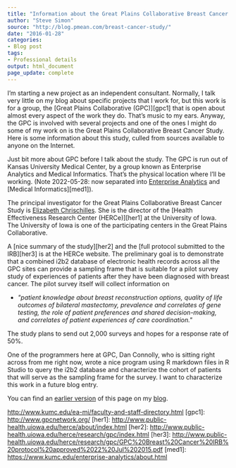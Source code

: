```yaml
---
title: "Information about the Great Plains Collaborative Breast Cancer Study"
author: "Steve Simon"
source: "http://blog.pmean.com/breast-cancer-study/"
date: "2016-01-28"
categories: 
- Blog post
tags:
- Professional details
output: html_document
page_update: complete
---
```


I’m starting a new project as an independent consultant. Normally, I talk very little on my blog about specific projects that I work for, but this work is for a group, the [Great Plains Collaborative (GPC)][gpc1] that is open about almost every aspect of the work they do. That’s music to my ears. Anyway, the GPC is involved with several projects and one of the ones I might do some of my work on is the Great Plains Collaborative Breast Cancer Study. Here is some information about this study, culled from sources available to anyone on the Internet.

<!---More--->

Just bit more about GPC before I talk about the study. The GPC is run out of Kansas University Medical Center, by a group known as Enterprise Analytics and Medical Informatics. That’s the physical location where I’ll be working.  (Note 2022-05-28: now separated into [Enterprise Analytics][ent1] and [Medical Informatics][med1]). 

The principal investigator for the Great Plains Collaborative Breast Cancer Study is [Elizabeth Chrischilles][chr1]. She is the director of the [Health Effectiveness Research Center (HERCe)][her1] at the University of Iowa. The University of Iowa is one of the participating centers in the Great Plains Collaborative.

A [nice summary of the study][her2] and the [full protocol submitted to the IRB][her3] is at the HERCe website. The preliminary goal is to demonstrate that a combined i2b2 database of electronic health records across all the GPC sites can provide a sampling frame that is suitable for a pilot survey study of experiences of patients after they have been diagnosed with breast cancer. The pilot survey itself will collect information on

+ *"patient knowledge about breast reconstruction options, quality of life outcomes of bilateral mastectomy, prevalence and correlates of gene testing, the role of patient preferences and shared decision-making, and correlates of patient experiences of care coordination."*

The study plans to send out 2,000 surveys and hopes for a response rate of 50%.

One of the programmers here at GPC, Dan Connolly, who is sitting right across from me right now, wrote a nice program using R markdown files in R Studio to query the i2b2 database and characterize the cohort of patients that will serve as the sampling frame for the survey. I want to characterize this work in a future blog entry.

You can find an [earlier version][sim1] of this page on my [blog][sim2].

[sim1]: http://blog.pmean.com/breast-cancer-study/
[sim2]: http://blog.pmean.com

[chr1]: http://www.public-health.uiowa.edu/people/elizabeth-chrischilles/
[ent1]: https://www.kumc.edu/enterprise-analytics/about.html
http://www.kumc.edu/ea-mi/faculty-and-staff-directory.html
[gpc1]: http://www.gpcnetwork.org/
[her1]: http://www.public-health.uiowa.edu/herce/about/index.html
[her2]: http://www.public-health.uiowa.edu/herce/research/gpc/index.html
[her3]: http://www.public-health.uiowa.edu/herce/research/gpc/GPC%20Breast%20Cancer%20IRB%20protocol%20approved%2022%20Jul%202015.pdf
[med1]: https://www.kumc.edu/enterprise-analytics/about.html
